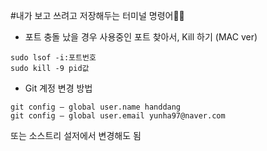 #내가 보고 쓰려고 저장해두는 터미널 명령어👩‍💻

+ 포트 충돌 났을 경우 사용중인 포트 찾아서, Kill 하기 (MAC ver)
```
sudo lsof -i:포트번호
sudo kill -9 pid값
```

+ Git 계정 변경 방법
```
git config — global user.name handdang
git config — global user.email yunha97@naver.com
```
또는 소스트리 설저에서 변경해도 됨
